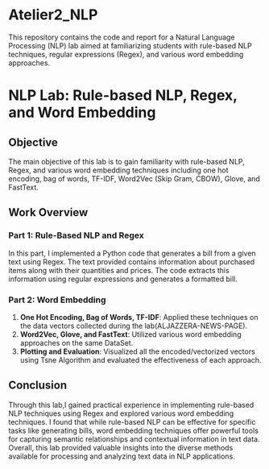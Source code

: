 # Atelier2_NLP
This repository contains the code and report for a Natural Language Processing (NLP) lab aimed at familiarizing students with rule-based NLP techniques, regular expressions (Regex), and various word embedding approaches.
# NLP Lab: Rule-based NLP, Regex, and Word Embedding

## Objective
The main objective of this lab is to gain familiarity with rule-based NLP, Regex, and various word embedding techniques including one hot encoding, bag of words, TF-IDF, Word2Vec (Skip Gram, CBOW), Glove, and FastText. 

## Work Overview
### Part 1: Rule-Based NLP and Regex
In this part, I implemented a Python code that generates a bill from a given text using Regex. The text provided contains information about purchased items along with their quantities and prices. The code extracts this information using regular expressions and generates a formatted bill.

### Part 2: Word Embedding
1. **One Hot Encoding, Bag of Words, TF-IDF**: Applied these techniques on the data vectors collected during the lab(ALJAZZERA-NEWS-PAGE).
2. **Word2Vec, Glove, and FastText**: Utilized various word embedding approaches on the same DataSet.
3. **Plotting and Evaluation**: Visualized all the encoded/vectorized vectors using Tsne Algorithm and evaluated the effectiveness of each approach.

## Conclusion
Through this lab,I gained practical experience in implementing rule-based NLP techniques using Regex and explored various word embedding techniques. I found that while rule-based NLP can be effective for specific tasks like generating bills, word embedding techniques offer powerful tools for capturing semantic relationships and contextual information in text data. Overall, this lab provided valuable insights into the diverse methods available for processing and analyzing text data in NLP applications.
